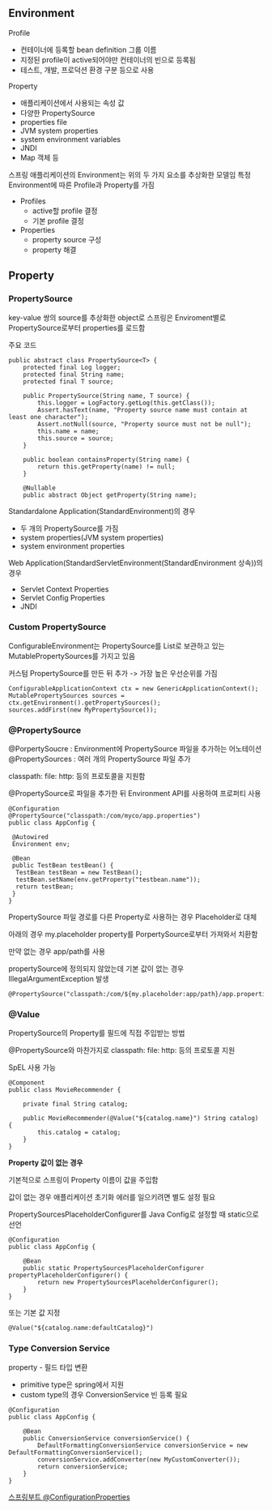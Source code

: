 ## Environment

Profile
- 컨테이너에 등록할 bean definition 그룹 이름
- 지정된 profile이 active되어야만 컨테이너의 빈으로 등록됨
- 테스트, 개발, 프로덕션 환경 구분 등으로 사용

Property
- 애플리케이션에서 사용되는 속성 값
- 다양한 PropertySource
- properties file
- JVM system properties
- system environment variables
- JNDI
- Map 객체 등

스프링 애플리케이션의 Environment는 위의 두 가지 요소를 추상화한 모델임
특정 Environment에 따른 Profile과 Property를 가짐

- Profiles
    - active할 profile 결정
    - 기본 profile 결정
- Properties
    - property source 구성
    - property 해결

## Property

### PropertySource

key-value 쌍의 source를 추상화한 object로 스프링은 Enviroment별로 PropertySource로부터 properties를 로드함

주요 코드
```
public abstract class PropertySource<T> {
    protected final Log logger;
    protected final String name;
    protected final T source;

    public PropertySource(String name, T source) {
        this.logger = LogFactory.getLog(this.getClass());
        Assert.hasText(name, "Property source name must contain at least one character");
        Assert.notNull(source, "Property source must not be null");
        this.name = name;
        this.source = source;
    }

    public boolean containsProperty(String name) {
        return this.getProperty(name) != null;
    }

    @Nullable
    public abstract Object getProperty(String name);
```

Standardalone Application(StandardEnvironment)의 경우
- 두 개의 PropertySource를 가짐
- system properties(JVM system properties)
- system environment properties

Web Application(StandardServletEnvironment(StandardEnvironment 상속))의 경우
- Servlet Context Properties
- Servlet Config Properties
- JNDI

### Custom PropertySource

ConfigurableEnvironment는 PropertySource를 List로 보관하고 있는 MutablePropertySources를 가지고 있음

커스텀 PropertySource를 만든 뒤 추가 -> 가장 높은 우선순위를 가짐

```
ConfigurableApplicationContext ctx = new GenericApplicationContext();
MutablePropertySources sources = ctx.getEnvironment().getPropertySources();
sources.addFirst(new MyPropertySource());
```

### @PropertySource

@PorpertySoucre  : Environment에 PropertySource 파일을 추가하는 어노테이션
@PropertySources : 여러 개의 PropertySource 파일 추가

classpath: file: http: 등의 프로토콜을 지원함

@PropertySource로 파일을 추가한 뒤 Environment API를 사용하여 프로퍼티 사용
```
@Configuration
@PropertySource("classpath:/com/myco/app.properties")
public class AppConfig {

 @Autowired
 Environment env;

 @Bean
 public TestBean testBean() {
  TestBean testBean = new TestBean();
  testBean.setName(env.getProperty("testbean.name"));
  return testBean;
 }
}
```

PropertySource 파일 경로를 다른 Property로 사용하는 경우 Placeholder로 대체

아래의 경우 my.placeholder property를 PorpertySource로부터 가져와서 치환함

만약 없는 경우 app/path를 사용

propertySource에 정의되지 않았는데 기본 값이 없는 경우 IllegalArgumentException 발생
```
@PropertySource("classpath:/com/${my.placeholder:app/path}/app.properties")
```

### @Value

PropertySource의 Property를 필드에 직접 주입받는 방법

@PropertySource와 마찬가지로 classpath: file: http: 등의 프로토콜 지원

SpEL 사용 가능

```
@Component
public class MovieRecommender {

    private final String catalog;

    public MovieRecommender(@Value("${catalog.name}") String catalog) {
        this.catalog = catalog;
    }
}
```

**Property 값이 없는 경우**

기본적으로 스프링이 Property 이름이 값을 주입함

값이 없는 경우 애플리케이션 초기화 에러를 일으키려면 별도 설정 필요

PropertySourcesPlaceholderConfigurer를 Java Config로 설정할 때 static으로 선언

```
@Configuration
public class AppConfig {

	@Bean
	public static PropertySourcesPlaceholderConfigurer propertyPlaceholderConfigurer() {
		return new PropertySourcesPlaceholderConfigurer();
	}
}
```

또는 기본 값 지정

```
@Value("${catalog.name:defaultCatalog}")

```

### Type Conversion Service

property - 필드 타입 변환
- primitive type은 spring에서 지원
- custom type의 경우 ConversionService 빈 등록 필요

```
@Configuration
public class AppConfig {

    @Bean
    public ConversionService conversionService() {
        DefaultFormattingConversionService conversionService = new DefaultFormattingConversionService();
        conversionService.addConverter(new MyCustomConverter());
        return conversionService;
    }
}
```

[스프링부트 @ConfigurationProperties]()